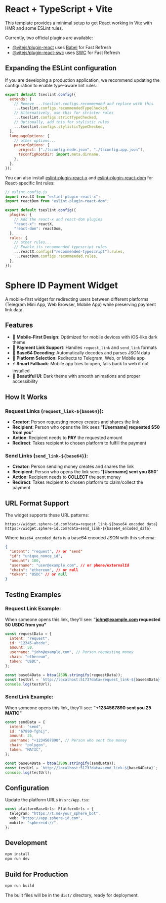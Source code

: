# React + TypeScript + Vite

This template provides a minimal setup to get React working in Vite with HMR and some ESLint rules.

Currently, two official plugins are available:

- [@vitejs/plugin-react](https://github.com/vitejs/vite-plugin-react/blob/main/packages/plugin-react) uses [Babel](https://babeljs.io/) for Fast Refresh
- [@vitejs/plugin-react-swc](https://github.com/vitejs/vite-plugin-react/blob/main/packages/plugin-react-swc) uses [SWC](https://swc.rs/) for Fast Refresh

## Expanding the ESLint configuration

If you are developing a production application, we recommend updating the configuration to enable type-aware lint rules:

```js
export default tseslint.config({
  extends: [
    // Remove ...tseslint.configs.recommended and replace with this
    ...tseslint.configs.recommendedTypeChecked,
    // Alternatively, use this for stricter rules
    ...tseslint.configs.strictTypeChecked,
    // Optionally, add this for stylistic rules
    ...tseslint.configs.stylisticTypeChecked,
  ],
  languageOptions: {
    // other options...
    parserOptions: {
      project: ["./tsconfig.node.json", "./tsconfig.app.json"],
      tsconfigRootDir: import.meta.dirname,
    },
  },
});
```

You can also install [eslint-plugin-react-x](https://github.com/Rel1cx/eslint-react/tree/main/packages/plugins/eslint-plugin-react-x) and [eslint-plugin-react-dom](https://github.com/Rel1cx/eslint-react/tree/main/packages/plugins/eslint-plugin-react-dom) for React-specific lint rules:

```js
// eslint.config.js
import reactX from "eslint-plugin-react-x";
import reactDom from "eslint-plugin-react-dom";

export default tseslint.config({
  plugins: {
    // Add the react-x and react-dom plugins
    "react-x": reactX,
    "react-dom": reactDom,
  },
  rules: {
    // other rules...
    // Enable its recommended typescript rules
    ...reactX.configs["recommended-typescript"].rules,
    ...reactDom.configs.recommended.rules,
  },
});
```

# Sphere ID Payment Widget

A mobile-first widget for redirecting users between different platforms (Telegram Mini App, Web Browser, Mobile App) while preserving payment link data.

## Features

- 🎯 **Mobile-First Design**: Optimized for mobile devices with iOS-like dark theme
- 🔗 **Payment Link Support**: Handles `request_link` and `send_link` formats
- 🔐 **Base64 Decoding**: Automatically decodes and parses JSON data
- 📱 **Platform Selection**: Redirects to Telegram, Web, or Mobile app
- ⚡ **Smart Fallback**: Mobile app tries to open, falls back to web if not installed
- 🎨 **Beautiful UI**: Dark theme with smooth animations and proper accessibility

## How It Works

### **Request Links** (`request_link-${base64}`):

- **Creator**: Person requesting money creates and shares the link
- **Recipient**: Person who opens the link sees "**[Username] requested $50 from you**"
- **Action**: Recipient needs to **PAY** the requested amount
- **Redirect**: Takes recipient to chosen platform to fulfill the payment

### **Send Links** (`send_link-${base64}`):

- **Creator**: Person sending money creates and shares the link
- **Recipient**: Person who opens the link sees "**[Username] sent you $50**"
- **Action**: Recipient needs to **COLLECT** the sent money
- **Redirect**: Takes recipient to chosen platform to claim/collect the payment

## URL Format Support

The widget supports these URL patterns:

```
https://widget.sphere-id.com?data=request_link-${base64_encoded_data}
https://widget.sphere-id.com?data=send_link-${base64_encoded_data}
```

Where `base64_encoded_data` is a base64 encoded JSON with this schema:

```json
{
  "intent": "request", // or "send"
  "id": "unique_nonce_id",
  "amount": 100,
  "username": "user@example.com", // or phone/externalId
  "chain": "ethereum", // or null
  "token": "USDC" // or null
}
```

## Testing Examples

### Request Link Example:

When someone opens this link, they'll see: **"john@example.com requested 50 USDC from you"**

```javascript
const requestData = {
  intent: "request",
  id: "12345-abcde",
  amount: 50,
  username: "john@example.com", // Person requesting money
  chain: "ethereum",
  token: "USDC",
};

const base64Data = btoa(JSON.stringify(requestData));
const testUrl = `http://localhost:5173?data=request_link-${base64Data}`;
console.log(testUrl);
```

### Send Link Example:

When someone opens this link, they'll see: **"+1234567890 sent you 25 MATIC"**

```javascript
const sendData = {
  intent: "send",
  id: "67890-fghij",
  amount: 25,
  username: "+1234567890", // Person who sent the money
  chain: "polygon",
  token: "MATIC",
};

const base64Data = btoa(JSON.stringify(sendData));
const testUrl = `http://localhost:5173?data=send_link-${base64Data}`;
console.log(testUrl);
```

## Configuration

Update the platform URLs in `src/App.tsx`:

```typescript
const platformBaseUrls: PlatformUrls = {
  telegram: "https://t.me/your_sphere_bot",
  web: "https://app.sphere-id.com",
  mobile: "sphereid://",
};
```

## Development

```bash
npm install
npm run dev
```

## Build for Production

```bash
npm run build
```

The built files will be in the `dist/` directory, ready for deployment.
